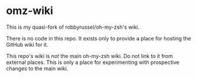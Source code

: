 # omz-wiki

This is my quasi-fork of robbyrussel/oh-my-zsh's wiki.

There is no code in this repo. It exists only to provide a place for hosting the GitHub wiki for it.

This repo's wiki is *not* the main oh-my-zsh wiki. Do not link to it from external places. This is only a place 
for experimenting with prospective changes to the main wiki.
